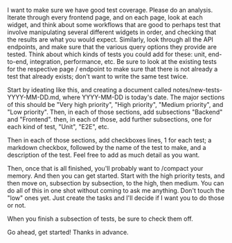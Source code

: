 I want to make sure we have good test coverage. Please do an analysis. Iterate through every frontend page, and on each 
page, look at each widget, and think about some workflows that are good to perhaps test that involve manipulating 
several different widgets in order, and checking that the results are what you would expect. Similarly, look through all
the API endpoints, and make sure that the various query options they provide are tested. Think about which kinds of 
tests you could add for these: unit, end-to-end, integration, performance, etc. Be sure to look at the existing tests 
for the respective page / endpoint to make sure that there is not already a test that already exists; don't want to 
write the same test twice.

Start by ideating like this, and creating a document called notes/new-tests-YYYY-MM-DD.md, where YYYY-MM-DD is today's 
date. The major sections of this should be "Very high priority", "High priority", "Medium priority", and "Low priority".
Then, in each of those sections, add subsections "Backend" and "Frontend". then, in each of those, add further 
subsections, one for each kind of test, "Unit", "E2E", etc.

Then in each of those sections, add checkboxes lines, 1 for each test; a markdown checkbox, followed by the name of the
test to make, and a description of the test. Feel free to add as much detail as you want.

Then, once that is all finished, you'll probably want to /compact your memory. And then you can get started. Start with 
the high priority tests, and then move on, subsection by subsection, to the high, then medium. You can do all of this in
one shot without coming to ask me anything. Don't touch the "low" ones yet. Just create the tasks and I'll decide if I 
want you to do those or not.

When you finish a subsection of tests, be sure to check them off.

Go ahead, get started! Thanks in advance.